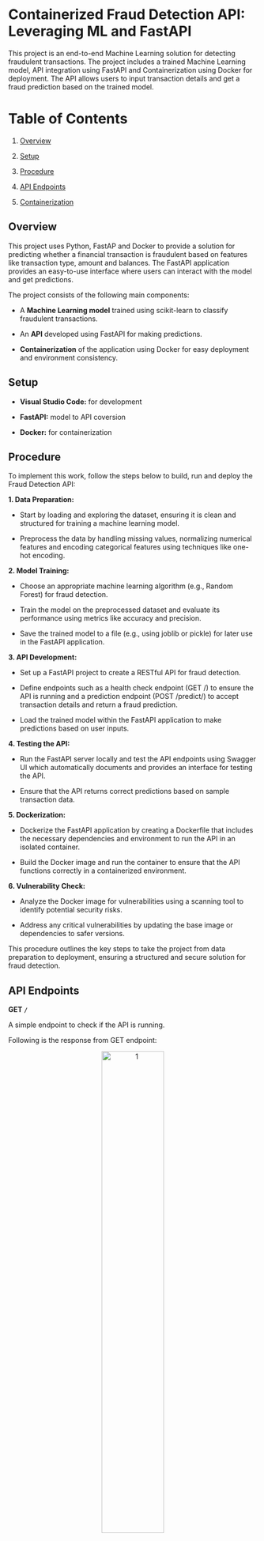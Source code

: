 # Containerized Fraud Detection API: Leveraging ML and FastAPI

</div align = "justify">

This project is an end-to-end Machine Learning solution for detecting fraudulent transactions. The project includes a trained Machine Learning model, API integration using FastAPI and Containerization using Docker for deployment. The API allows users to input transaction details and get a fraud prediction based on the trained model.

# Table of Contents

1. [Overview](#overview)
  
2. [Setup](#setup)

3. [Procedure](#procedure)

4. [API Endpoints](#api-endpoints)
  
5. [Containerization](#containerization)

## Overview

This project uses Python, FastAP and Docker to provide a solution for predicting whether a financial transaction is fraudulent based on features like transaction type, amount and balances. The FastAPI application provides an easy-to-use interface where users can interact with the model and get predictions.

The project consists of the following main components:

- A **Machine Learning model** trained using scikit-learn to classify fraudulent transactions.

- An **API** developed using FastAPI for making predictions.

- **Containerization** of the application using Docker for easy deployment and environment consistency.

## Setup

- **Visual Studio Code:** for development

- **FastAPI:** model to API coversion

- **Docker:** for containerization

## Procedure

To implement this work, follow the steps below to build, run and deploy the Fraud Detection API:

**1. Data Preparation:**

- Start by loading and exploring the dataset, ensuring it is clean and structured for training a machine learning model.

- Preprocess the data by handling missing values, normalizing numerical features and encoding categorical features using techniques like one-hot encoding.

**2. Model Training:**

- Choose an appropriate machine learning algorithm (e.g., Random Forest) for fraud detection.

- Train the model on the preprocessed dataset and evaluate its performance using metrics like accuracy and precision.

- Save the trained model to a file (e.g., using joblib or pickle) for later use in the FastAPI application.

**3. API Development:**

- Set up a FastAPI project to create a RESTful API for fraud detection.

- Define endpoints such as a health check endpoint (GET /) to ensure the API is running and a prediction endpoint (POST /predict/) to accept transaction details and return a fraud prediction.

- Load the trained model within the FastAPI application to make predictions based on user inputs.

**4. Testing the API:**

- Run the FastAPI server locally and test the API endpoints using Swagger UI which automatically documents and provides an interface for testing the API.

- Ensure that the API returns correct predictions based on sample transaction data.

**5. Dockerization:**

- Dockerize the FastAPI application by creating a Dockerfile that includes the necessary dependencies and environment to run the API in an isolated container.

- Build the Docker image and run the container to ensure that the API functions correctly in a containerized environment.

**6. Vulnerability Check:**

- Analyze the Docker image for vulnerabilities using a scanning tool to identify potential security risks.

- Address any critical vulnerabilities by updating the base image or dependencies to safer versions.

This procedure outlines the key steps to take the project from data preparation to deployment, ensuring a structured and secure solution for fraud detection.

## API Endpoints

**GET `/`**

A simple endpoint to check if the API is running.

Following is the response from GET endpoint:

<div align = "center">
    <img src="https://github.com/user-attachments/assets/a8c88163-985b-4147-b313-2d8f073c0b32" alt="1" width="50%">
</div> 

**POST `/predict/`**

This is the main endpoint for fraud prediction. The GET and POST endpoints could be viewed interactively in Fast API Swagger UI.

<div align = "center">
    <img src="https://github.com/user-attachments/assets/8540dd37-da0d-4955-910c-977422701663" alt="1" width="50%">
</div>

Send a JSON payload with the transaction details and the API will return a prediction indicating whether the transaction is fraudulent.

<div align = "center">
    <img src="https://github.com/user-attachments/assets/8986625e-1986-417e-b65a-8c05c8e2e854" alt="1" width="50%">
</div>

Following is the response for testing trasaction values:

<div align = "center">
    <img src="https://github.com/user-attachments/assets/29cf866c-9585-454e-ac4b-8730bbcad11d" alt="1" width="50%">
</div>

## Containerization

- Create a dockerfile in the project repository defining the base image selection (lightweight Python image in our case), working directory, installing dependencies and exposing the ports.

- Start Docker Desktop, build the image and run the Docker container. After proper setup, the container can be viewed as follows:

<div align = "center">
    <img src="https://github.com/user-attachments/assets/be328612-258f-43bf-9d12-dcd4a4ec07ce" alt="1" width="50%">
</div>

- Do the container analysis to check the vulnerabilities. This can ve viewd as shown below: 

<div align = "center">
    <img src="https://github.com/user-attachments/assets/a5c42d7f-bf74-48f9-b310-d3b3ac86c716" alt="1" width="50%">
</div>

**NOTE:-** The critical vulnerability in above container is due to the fact that I have allowed parsing in the API. Since, I am not deploying it anywhere for general purpose, it is ok to ignore this vulnerability. But it's a good practice if we could incorporate token to access the API. 

## Commands Summary

**1. Run FastAPI:** uvicorn app.main:app --reload

**2. Checking API health status:** http://127.0.0.1:8000

**3. Checking FastAPI Swagger UI:** http://127.0.0.1:8000/docs#/

**4. Building Docker image:** docker build -t fraud_detection_api .

**5. Running Docker container:** docker run -d -p 8000:8000 fraud_detection_api

# Credits

**Kaggle:** for the dataset

**NOTE:-** Due to the large dataset, I have uploaded the chunk of the dataset in the repository. So to access the complete dataset, access it [here](https://www.kaggle.com/datasets/sriharshaeedala/financial-fraud-detection-dataset/data).

# Contributing

If you wouldd like to contribute to the project, feel free to fork the repository and submit a pull request. For any issues or feature requests, please open an issue on GitHub.

</div>

# License

This project is licensed under the MIT License. 

